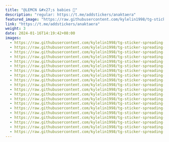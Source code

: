 ```yaml
---
title: "@LEMCN &#x27;s babies 👶"
description: "regular: https://t.me/addstickers/anaktaera"
featured_image: "https://raw.githubusercontent.com/kylelin1998/tg-sticker-spreading-worldwide-images/main/img/c7696ca8-a315-4e02-b1d5-af6c24536835.jpg"
link: "https://t.me/addstickers/anaktaera"
weight: 3
date: 2024-01-16T14:19:42+08:00
images:
  - https://raw.githubusercontent.com/kylelin1998/tg-sticker-spreading-worldwide-images/main/img/c7696ca8-a315-4e02-b1d5-af6c24536835.jpg
  - https://raw.githubusercontent.com/kylelin1998/tg-sticker-spreading-worldwide-images/main/img/fab15766-fe80-4f16-b906-abd4fab7c8b2.jpg
  - https://raw.githubusercontent.com/kylelin1998/tg-sticker-spreading-worldwide-images/main/img/8c72a4b4-5ceb-4a6a-9c46-3f8faeba5b9a.jpg
  - https://raw.githubusercontent.com/kylelin1998/tg-sticker-spreading-worldwide-images/main/img/3aee365e-469c-4685-ab29-28d453e8f1a7.jpg
  - https://raw.githubusercontent.com/kylelin1998/tg-sticker-spreading-worldwide-images/main/img/f57cf684-f799-465e-9e9f-dc06c2dc9872.jpg
  - https://raw.githubusercontent.com/kylelin1998/tg-sticker-spreading-worldwide-images/main/img/b8b3d2eb-540d-4822-823f-e0b2f7c5846d.jpg
  - https://raw.githubusercontent.com/kylelin1998/tg-sticker-spreading-worldwide-images/main/img/a120df2a-7f69-4453-a9b9-faf25262705c.jpg
  - https://raw.githubusercontent.com/kylelin1998/tg-sticker-spreading-worldwide-images/main/img/b1a13616-faf8-4949-9242-60c4554f3f92.jpg
  - https://raw.githubusercontent.com/kylelin1998/tg-sticker-spreading-worldwide-images/main/img/42888ca4-72bb-4f31-9078-4cb107838e2a.jpg
  - https://raw.githubusercontent.com/kylelin1998/tg-sticker-spreading-worldwide-images/main/img/2a105baa-048a-40ef-80de-486646d299b7.jpg
  - https://raw.githubusercontent.com/kylelin1998/tg-sticker-spreading-worldwide-images/main/img/513f17b9-d985-4a67-9190-c87d8ce6299a.jpg
  - https://raw.githubusercontent.com/kylelin1998/tg-sticker-spreading-worldwide-images/main/img/decc6f90-dc06-4244-ab99-fb9449b9d1f8.jpg
  - https://raw.githubusercontent.com/kylelin1998/tg-sticker-spreading-worldwide-images/main/img/d45479cf-8b10-48c3-a78b-faaa1154026a.jpg
  - https://raw.githubusercontent.com/kylelin1998/tg-sticker-spreading-worldwide-images/main/img/90f102cc-286e-4146-80b9-3f8748e09527.jpg
  - https://raw.githubusercontent.com/kylelin1998/tg-sticker-spreading-worldwide-images/main/img/37367dda-6a43-4c89-bc7a-fe8bc484346b.jpg
  - https://raw.githubusercontent.com/kylelin1998/tg-sticker-spreading-worldwide-images/main/img/1c252638-e383-497a-8e74-34f36297f22e.jpg
  - https://raw.githubusercontent.com/kylelin1998/tg-sticker-spreading-worldwide-images/main/img/935c01ac-f8b3-4ad2-86f1-e7fc26d5fcd2.jpg
  - https://raw.githubusercontent.com/kylelin1998/tg-sticker-spreading-worldwide-images/main/img/f0607a5b-5f2e-4d92-94de-d156518f618d.jpg
  - https://raw.githubusercontent.com/kylelin1998/tg-sticker-spreading-worldwide-images/main/img/e50b7c6a-8f16-4887-9775-56eb3145e44f.jpg
  - https://raw.githubusercontent.com/kylelin1998/tg-sticker-spreading-worldwide-images/main/img/37dced2d-b8e9-4050-9f00-4064333392da.jpg
---
```

